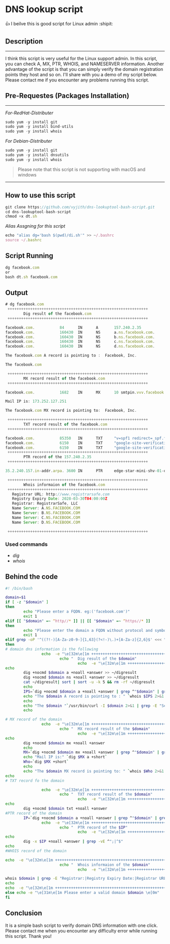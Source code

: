 # DNS lookup script
:+1: I beilve this is good script for Linux admin  :shipit:


## **Description**
-------------------------------------------------- 

I think this script is very useful for the Linux support admin. In this script, you can check A, MX, PTR, WHOIS, and NAMESERVER information. Another advantage of the script is that you can simply verify the domain registration points they host and so on. I'll share with you a demo of my script below. Please contact me if you encounter any problems running this script.

## Pre-Requestes (Packages Installation)
-------------------------------------------------- 
_For-RedHat-Distributer_

``` javascript 
sudo yum -y install git 
sudo yum -y install bind-utils
sudo yum -y install whois
```
 _For Debian-Distributer_
 
 ``` javascript 
sudo yum -y install git 
sudo yum -y install dnsutils
sudo yum -y install whois
```

>Please note that this script is not supporting with macOS and windows

-------------------------------------------------- 


## How to use this script

``` javascript 
git clone https://github.com/vyjith/dns-lookuptool-bash-script.git
cd dns-lookuptool-bash-script
chmod +x dt.sh
```
_Alias Assgning for this script_
``` javascript 
echo "alias dg='bash $(pwd)/di.sh'" >> ~/.bashrc
source ~/.bashrc
```

## Script Running
``` javascript 
dg facebook.com
or 
bash dt.sh facebook.com
``` 

## Output

``` javascript 
# dg facebook.com
 ++++++++++++++++++++++++++++++++++++++++++++++++++++++++++++++
        Dig result of the facebook.com
 ++++++++++++++++++++++++++++++++++++++++++++++++++++++++++++++

facebook.com.           84      IN      A       157.240.2.35
facebook.com.           160430  IN      NS      a.ns.facebook.com.
facebook.com.           160430  IN      NS      b.ns.facebook.com.
facebook.com.           160430  IN      NS      c.ns.facebook.com.
facebook.com.           160430  IN      NS      d.ns.facebook.com.

The facebook.com A record is pointing to :  Facebook, Inc.

The facebook.com

 ++++++++++++++++++++++++++++++++++++++++++++++++++++++++++++++
        MX record result of the facebook.com
 ++++++++++++++++++++++++++++++++++++++++++++++++++++++++++++++

facebook.com.           1682    IN      MX      10 smtpin.vvv.facebook.com.

Mail IP is: 173.252.127.251

The facebook.com MX record is pointing to:  Facebook, Inc.

 ++++++++++++++++++++++++++++++++++++++++++++++++++++++++++++++
        TXT record result of the facebook.com
 ++++++++++++++++++++++++++++++++++++++++++++++++++++++++++++++

facebook.com.           85350   IN      TXT     "v=spf1 redirect=_spf.facebook.com"
facebook.com.           6150    IN      TXT     "google-site-verification=A2WZWCNQHrGV_TWwKh6KHY90tY0SHZo_RnyMJoDaG0s"
facebook.com.           6150    IN      TXT     "google-site-verification=wdH5DTJTc9AYNwVunSVFeK0hYDGUIEOGb-RReU6pJlY"
 ++++++++++++++++++++++++++++++++++++++++++++++++++++++++++++++
        PTR record of the 157.240.2.35
 ++++++++++++++++++++++++++++++++++++++++++++++++++++++++++++++

35.2.240.157.in-addr.arpa. 3600 IN      PTR     edge-star-mini-shv-01-ort2.facebook.com.

 ++++++++++++++++++++++++++++++++++++++++++++++++++++++++++++++
        Whois informaion of the facebook.com
 ++++++++++++++++++++++++++++++++++++++++++++++++++++++++++++++
   Registrar URL: http://www.registrarsafe.com
   Registry Expiry Date: 2028-03-30T04:00:00Z
   Registrar: RegistrarSafe, LLC
   Name Server: A.NS.FACEBOOK.COM
   Name Server: B.NS.FACEBOOK.COM
   Name Server: C.NS.FACEBOOK.COM
   Name Server: D.NS.FACEBOOK.COM

 ++++++++++++++++++++++++++++++++++++++++++++++++++++++++++++++
```
### Used commands

- _dig_
- _whois_

## Behind the code
```sh
#! /bin/bash

domain=$1
if [ -z "$domain" ]
then
        echo "Please enter a FQDN. eg:('facebook.com')"
        exit 1
elif [[ "$domain" =~ ^http//* ]] || [[ "$domain" =~ ^https//* ]]
then
        echo "Please enter the domain a FQDN without protocol and symbol. eg:('facebook.com')"
        exit 1
elif grep -oP '^((?!-)[A-Za-z0-9-]{1,63}(?<!-)\.)+[A-Za-z]{2,6}$' <<< "$domain" >/dev/null 2>&1;
then
# domain dns information is the following
                echo  -e "\e[32m\e[1m ++++++++++++++++++++++++++++++++++++++++++++++++++++++++++++++\e[0m"
                        echo "  Dig result of the $domain"
                                echo  -e "\e[32m\e[1m ++++++++++++++++++++++++++++++++++++++++++++++++++++++++++++++\e[0m"
echo
        dig +nocmd $domain a +noall +answer >> ~/digresult
        dig +nocmd $domain ns +noall +answer >> ~/digresult
        cat ~/digresult| sort | sort -u -k 5 && rm -rf ~/digresult
        echo
        IPS=`dig +nocmd $domain a +noall +answer | grep ^"$domain" | grep A | awk {'print $5'} | head -n1`
        echo "The $domain A record is pointing to : " `whois $IPS 2>&1 | grep -i "OrgName" | cut -d ":" -f2`
        echo
        echo "The $domain "`/usr/bin/curl -I $domain 2>&1 | grep -E "Server:"`
        echo

# MX record of the domain
                echo  -e "\e[32m\e[1m ++++++++++++++++++++++++++++++++++++++++++++++++++++++++++++++\e[0m"
                        echo "  MX record result of the $domain"
                                echo  -e "\e[32m\e[1m ++++++++++++++++++++++++++++++++++++++++++++++++++++++++++++++\e[0m"
echo
        dig +nocmd $domain mx +noall +answer
        echo
        MX=`dig +nocmd $domain mx +noall +answer | grep ^"$domain" | grep MX | awk {'print $6'} | rev | cut -c2- | rev | head -n1`
        echo "Mail IP is:" `dig $MX a +short`
        Who=`dig $MX +short`
        echo
        echo "The $domain MX record is pointing to: " `whois $Who 2>&1 | grep -i "OrgName" | cut -d ":" -f2`
echo
# TXT record fo the domain

                echo  -e "\e[32m\e[1m ++++++++++++++++++++++++++++++++++++++++++++++++++++++++++++++\e[0m"
                        echo "  TXT record result of the $domain"
                                echo  -e "\e[32m\e[1m ++++++++++++++++++++++++++++++++++++++++++++++++++++++++++++++\e[0m"
echo
        dig +nocmd $domain txt +noall +answer
#PTR record of the domain
        IP=`dig +nocmd $domain a +noall +answer | grep ^"$domain" | grep A | awk {'print $5'} | head -n1`
                echo  -e "\e[32m\e[1m ++++++++++++++++++++++++++++++++++++++++++++++++++++++++++++++\e[0m"
                        echo "  PTR record of the $IP"
                                echo  -e "\e[32m\e[1m ++++++++++++++++++++++++++++++++++++++++++++++++++++++++++++++\e[0m"
echo
        dig -x $IP +noall +answer | grep -vE ^";|^$"
echo
#WHOIS record of the domain

echo  -e "\e[32m\e[1m ++++++++++++++++++++++++++++++++++++++++++++++++++++++++++++++\e[0m"
                        echo "  Whois informaion of the $domain"
                                echo  -e "\e[32m\e[1m ++++++++++++++++++++++++++++++++++++++++++++++++++++++++++++++\e[0m"

whois $domain | grep -E "Registrar:|Registry Expiry Date:|Registrar URL:|Name Server:|Expiration Date:|URL:"
echo
echo  -e "\e[32m\e[1m ++++++++++++++++++++++++++++++++++++++++++++++++++++++++++++++\e[0m"
else echo -e "\e[31m\e[1m Please enter a valid domain $domain \e[0m"
fi
```

## Conclusion

It is a simple bash script to verify domain DNS information with one click. Please contact me when you encounter any difficulty error while running this script. Thank you!
